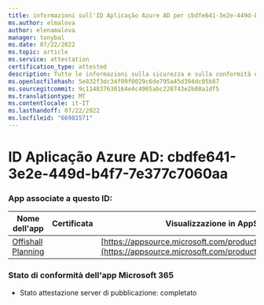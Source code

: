 ```yaml
---
title: informazioni sull'ID Aplicação Azure AD per cbdfe641-3e2e-449d-b4f7-7e377c7060aa
ms.author: elmalova
author: elenamalova
manager: tonybal
ms.date: 07/22/2022
ms.topic: article
ms.service: attestation
certification_type: attested
description: Tutte le informazioni sulla sicurezza e sulla conformità disponibili per cbdfe641-3e2e-449d-b4f7-7e377c7060aaa.
ms.openlocfilehash: 5e832f3dc34f09f0029c6de795a45d394dc05b87
ms.sourcegitcommit: 9c114837630164e4c4965abc220743e2b08a1df5
ms.translationtype: MT
ms.contentlocale: it-IT
ms.lasthandoff: 07/22/2022
ms.locfileid: "66981571"
---
```

# <a name="azure-app-id-cbdfe641-3e2e-449d-b4f7-7e377c7060aa"></a>ID Aplicação Azure AD: cbdfe641-3e2e-449d-b4f7-7e377c7060aa


### <a name="apps-associated-with-this-id"></a>App associate a questo ID:
| **Nome dell'app** | **Certificata** | **Visualizzazione in AppSource** |
|--------------|---------------|-----------------------|
| [Offishall Planning](../forward/WA200004048.md) |  | [https://appsource.microsoft.com/product/office/WA200004048](https://appsource.microsoft.com/product/office/WA200004048) |

### <a name="microsoft-365-app-compliance-status"></a>Stato di conformità dell'app Microsoft 365
- Stato attestazione server di pubblicazione: completato
